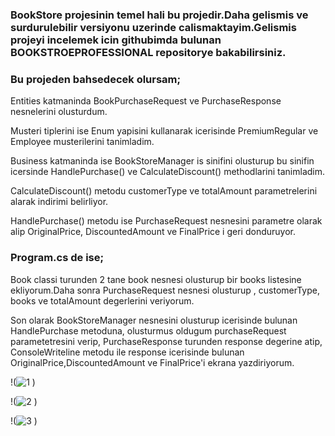 ### <p id="description">BookStore projesinin temel hali bu projedir.Daha gelismis ve surdurulebilir versiyonu uzerinde calismaktayim.Gelismis projeyi incelemek icin githubimda bulunan BOOKSTROEPROFESSIONAL repositorye bakabilirsiniz.</p>


### <p id="description">Bu projeden bahsedecek olursam;</p>

<p id="description">Entities katmaninda BookPurchaseRequest ve PurchaseResponse nesnelerini olusturdum.</p>



<p id="description">Musteri tiplerini ise Enum yapisini kullanarak icerisinde PremiumRegular ve Employee musterilerini tanimladim.</p>


<p id="description">Business katmaninda ise BookStoreManager is sinifini olusturup bu sinifin icersinde HandlePurchase() ve CalculateDiscount() methodlarini tanimladim.</p>


<p id="description">CalculateDiscount() metodu customerType ve totalAmount parametrelerini alarak indirimi belirliyor.</p>



<p id="description">HandlePurchase() metodu ise PurchaseRequest nesnesini parametre olarak alip OriginalPrice, DiscountedAmount ve FinalPrice i geri donduruyor.</p>

### <p id="description">Program.cs de ise;</p>



<p id="description">Book classi turunden 2 tane book nesnesi olusturup bir books listesine ekliyorum.Daha sonra PurchaseRequest nesnesi olusturup , customerType, books ve totalAmount degerlerini veriyorum.</p>





<p id="description">Son olarak BookStoreManager nesnesini olusturup icerisinde bulunan HandlePurchase metoduna, olusturmus oldugum purchaseRequest parametetresini verip, PurchaseResponse turunden response degerine atip, ConsoleWriteline metodu ile response icerisinde bulunan OriginalPrice,DiscountedAmount ve FinalPrice'i ekrana yazdiriyorum.</p>




!(![1](https://github.com/burakkabis/ParanumusBookStore/assets/134310460/e511eab8-5c49-49a4-8c9e-4cc4a23e9916)
)


!(![2](https://github.com/burakkabis/ParanumusBookStore/assets/134310460/e0ee0635-6c44-42ce-a3f2-ff3468443aff)
)


!(![3](https://github.com/burakkabis/ParanumusBookStore/assets/134310460/861a80fd-86e3-43b6-b0e2-be983d1e0bb2)
)



